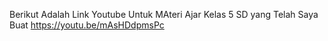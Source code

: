 Berikut Adalah Link Youtube Untuk MAteri Ajar Kelas 5 SD yang Telah Saya Buat https://youtu.be/mAsHDdpmsPc
